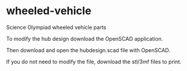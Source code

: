# wheeled-vehicle
Science Olympiad wheeled vehicle parts

To modify the hub design download the OpenSCAD application.

Then download and open the hubdesign.scad file with OpenSCAD.

If you do not need to modify the file, download the stl/3mf files to print.
